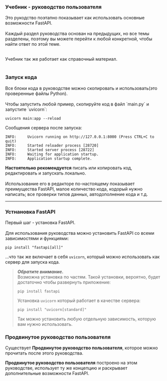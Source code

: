 <h3>Учебник - руководство пользователя</h3>

Это рукодство поэтапно показывает как использовать основные возможности FastAPI.<br>
<br>
Каждый раздел руководства основан на предыдущих, но все темы разделены, поэтому вы можете перейти к любой конкретной, 
чтобы найти ответ по этой теме.<br><br>

Учебник так же работает как справочный материал.<br><br>

<h3>Запуск кода</h3>
Все блоки кода в руководстве можно скопировать и использовать(это проверенные файлы Python).<br><br>
Чтобы запустить любой пример, скопируйте код в файл `main.py` и запустите `uvicorn`:

```commandline
uvicorn main:app --reload
```

Сообщения сервера после запуска:

```
INFO:     Uvicorn running on http://127.0.0.1:8000 (Press CTRL+C to quit)
INFO:     Started reloader process [28720]
INFO:     Started server process [28722]
INFO:     Waiting for application startup.
INFO:     Application startup complete.
```

**Настоятельно рекомендуется** писать или копировать код, редактировать и запускать локально.<br><br>
Использование его в редакторе по-настоящему показывает преимущества FastAPI, малое количество кода, кодорый нужно 
написать; все проверки типов данных, автодополнение кода и т.д.

***

<h3>Устнановка FastAPI</h3>

Первый шаг - установка FastAPI.<br><br>
Для использования руководства можно установить FastAPI со всеми зависимостями и функциями:

```
pip install "fastapi[all]"
```

...что так же включает в себя `uvicorn`, который можно использовать как сервер для запуска кода.<br>

>***Обратите внимание.***<br> Возможна установка по частям. Такой установки, вероятно, будет достаточно чтобы развернуть
> приложение:
>```
>pip install fastapi
>```
>Установка `uvicorn` который работает в качестве сервера:
> ```
>pip install "uvicorn[standard]"
>```
> Так можно установить любую отдельную зависимость, которую вам нужно использовать.

<h3>Продвинутое руководство пользователя</h3>

Существует **Продвинутое руководство пользователя**, которое можно прочитать после этого руководства.<br>

**Продвинутое руководство пользователя** построено на этом руководстве, использует ту же концепцию и раскрывает 
дополнительные возможности FastAPI.<br>
